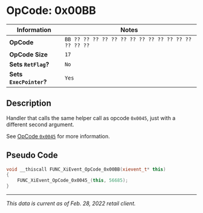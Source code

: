 # OpCode: 0x00BB

| Information               | Notes |
|---                        |---    |
| **OpCode**                | `BB ?? ?? ?? ?? ?? ?? ?? ?? ?? ?? ?? ?? ?? ?? ?? ??` |
| **OpCode Size**           | `17`  |
| **Sets `RetFlag`?**       | `No`  |
| **Sets `ExecPointer`?**   | `Yes` |

## Description

Handler that calls the same helper call as opcode `0x0045`, just with a different second argument.

See [OpCode `0x0045`](OpCodes/0x0045.md) for more information.

## Pseudo Code

```cpp
void __thiscall FUNC_XiEvent_OpCode_0x00BB(xievent_t* this)
{
    FUNC_XiEvent_OpCode_0x0045_(this, 56685);
}
```

---

_This data is current as of Feb. 28, 2022 retail client._